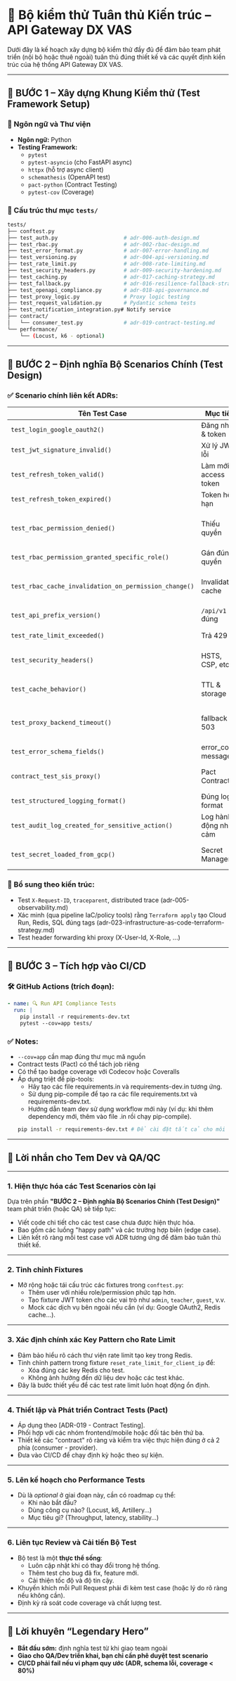 # 🧪 Bộ kiểm thử Tuân thủ Kiến trúc – API Gateway DX VAS

Dưới đây là kế hoạch xây dựng bộ kiểm thử đầy đủ để đảm bảo team phát triển (nội bộ hoặc thuê ngoài) tuân thủ đúng thiết kế và các quyết định kiến trúc của hệ thống API Gateway DX VAS.

---

## 🔹 BƯỚC 1 – Xây dựng Khung Kiểm thử (Test Framework Setup)

### 🔧 Ngôn ngữ và Thư viện
- **Ngôn ngữ:** Python
- **Testing Framework:**
  - `pytest`
  - `pytest-asyncio` (cho FastAPI async)
  - `httpx` (hỗ trợ async client)
  - `schemathesis` (OpenAPI test)
  - `pact-python` (Contract Testing)
  - `pytest-cov` (Coverage)

### 📁 Cấu trúc thư mục `tests/`
```bash
tests/
├── conftest.py
├── test_auth.py                     # adr-006-auth-design.md
├── test_rbac.py                     # adr-002-rbac-design.md
├── test_error_format.py             # adr-007-error-handling.md
├── test_versioning.py               # adr-004-api-versioning.md
├── test_rate_limit.py               # adr-008-rate-limiting.md
├── test_security_headers.py         # adr-009-security-hardening.md
├── test_caching.py                  # adr-017-caching-strategy.md
├── test_fallback.py                 # adr-016-resilience-fallback-strategy.md
├── test_openapi_compliance.py       # adr-018-api-governance.md
├── test_proxy_logic.py              # Proxy logic testing
├── test_request_validation.py       # Pydantic schema tests
├── test_notification_integration.py# Notify service
├── contract/
│   └── consumer_test.py             # adr-019-contract-testing.md
└── performance/
    └── (Locust, k6 - optional)
```

---

## 🔹 BƯỚC 2 – Định nghĩa Bộ Scenarios Chính (Test Design)

### ✅ Scenario chính liên kết ADRs:
| Tên Test Case | Mục tiêu | ADR liên quan |
|---------------|----------|----------------|
| `test_login_google_oauth2()` | Đăng nhập & token | adr-006-auth-design.md |
| `test_jwt_signature_invalid()` | Xử lý JWT lỗi | adr-006-auth-design.md |
| `test_refresh_token_valid()` | Làm mới access token | adr-006-auth-design.md |
| `test_refresh_token_expired()` | Token hết hạn | adr-006-auth-design.md |
| `test_rbac_permission_denied()` | Thiếu quyền | adr-002-rbac-design.md, adr-007-error-handling.md |
| `test_rbac_permission_granted_specific_role()` | Gán đúng quyền | adr-002-rbac-design.md |
| `test_rbac_cache_invalidation_on_permission_change()` | Invalidate cache | adr-002-rbac-design.md, adr-017-caching-strategy.md |
| `test_api_prefix_version()` | `/api/v1` đúng | adr-004-api-versioning.md |
| `test_rate_limit_exceeded()` | Trả 429 | adr-008-rate-limiting.md |
| `test_security_headers()` | HSTS, CSP, etc. | adr-009-security-hardening.md |
| `test_cache_behavior()` | TTL & storage | adr-017-caching-strategy.md |
| `test_proxy_backend_timeout()` | fallback 503 | adr-016-resilience-fallback-strategy.md |
| `test_error_schema_fields()` | error_code, message... | adr-007-error-handling.md |
| `contract_test_sis_proxy()` | Pact Contract | adr-019-contract-testing.md |
| `test_structured_logging_format()` | Đúng log format | adr-005-observability.md |
| `test_audit_log_created_for_sensitive_action()` | Log hành động nhạy cảm | adr-012-audit-logging.md |
| `test_secret_loaded_from_gcp()` | Secret Manager | adr-011-secrets-rotation.md |

### 🔎 Bổ sung theo kiến trúc:
- Test `X-Request-ID`, `traceparent`, distributed trace (adr-005-observability.md)
- Xác minh (qua pipeline IaC/policy tools) rằng `Terraform apply` tạo Cloud Run, Redis, SQL đúng tags (adr-023-infrastructure-as-code-terraform-strategy.md)
- Test header forwarding khi proxy (X-User-Id, X-Role, ...)

---

## 🔹 BƯỚC 3 – Tích hợp vào CI/CD

### 🛠 GitHub Actions (trích đoạn):
```yaml
- name: 🔍 Run API Compliance Tests
  run: |
    pip install -r requirements-dev.txt
    pytest --cov=app tests/
```

### ✅ Notes:
- `--cov=app` cần map đúng thư mục mã nguồn
- Contract tests (Pact) có thể tách job riêng
- Có thể tạo badge coverage với Codecov hoặc Coveralls
- Áp dụng triệt để pip-tools:
  - Hãy tạo các file requirements.in và requirements-dev.in tương ứng.
  - Sử dụng pip-compile để tạo ra các file requirements.txt và requirements-dev.txt.
  - Hướng dẫn team dev sử dụng workflow mới này (ví dụ: khi thêm dependency mới, thêm vào file .in rồi chạy pip-compile).
  ```bash
  pip install -r requirements-dev.txt # Để cài đặt tất cả cho môi trường dev
  ```
---

## 📌 Lời nhắn cho Tem Dev và QA/QC

---

### **1. Hiện thực hóa các Test Scenarios còn lại**

Dựa trên phần **"BƯỚC 2 – Định nghĩa Bộ Scenarios Chính (Test Design)"** team phát triển (hoặc QA) sẽ tiếp tục:

- Viết code chi tiết cho các test case chưa được hiện thực hóa.
- Bao gồm các luồng "happy path" và các trường hợp biên (edge case).
- Liên kết rõ ràng mỗi test case với ADR tương ứng để đảm bảo tuân thủ thiết kế.

---

### **2. Tinh chỉnh Fixtures**

- Mở rộng hoặc tái cấu trúc các fixtures trong `conftest.py`:
  - Thêm user với nhiều role/permission phức tạp hơn.
  - Tạo fixture JWT token cho các vai trò như `admin`, `teacher`, `guest`, v.v.
  - Mock các dịch vụ bên ngoài nếu cần (ví dụ: Google OAuth2, Redis cache…).

---

### **3. Xác định chính xác Key Pattern cho Rate Limit**

- Đảm bảo hiểu rõ cách thư viện rate limit tạo key trong Redis.
- Tinh chỉnh pattern trong fixture `reset_rate_limit_for_client_ip` để:
  - Xóa đúng các key Redis cho test.
  - Không ảnh hưởng đến dữ liệu dev hoặc các test khác.
- Đây là bước thiết yếu để các test rate limit luôn hoạt động ổn định.

---

### **4. Thiết lập và Phát triển Contract Tests (Pact)**

- Áp dụng theo [ADR-019 - Contract Testing].
- Phối hợp với các nhóm frontend/mobile hoặc đối tác bên thứ ba.
- Thiết kế các "contract" rõ ràng và kiểm tra việc thực hiện đúng ở cả 2 phía (consumer - provider).
- Đưa vào CI/CD để chạy định kỳ hoặc theo sự kiện.

---

### **5. Lên kế hoạch cho Performance Tests**

- Dù là *optional* ở giai đoạn này, cần có roadmap cụ thể:
  - Khi nào bắt đầu?
  - Dùng công cụ nào? (Locust, k6, Artillery…)
  - Mục tiêu gì? (Throughput, latency, stability…)

---

### **6. Liên tục Review và Cải tiến Bộ Test**

- Bộ test là một **thực thể sống**:
  - Luôn cập nhật khi có thay đổi trong hệ thống.
  - Thêm test cho bug đã fix, feature mới.
  - Cải thiện tốc độ và độ tin cậy.
- Khuyến khích mỗi Pull Request phải đi kèm test case (hoặc lý do rõ ràng nếu không cần).
- Định kỳ rà soát code coverage và chất lượng test.

---

## 🎯 Lời khuyên “Legendary Hero”

- **Bắt đầu sớm:** định nghĩa test từ khi giao team ngoài
- **Giao cho QA/Dev triển khai, bạn chỉ cần phê duyệt test scenario**
- **CI/CD phải fail nếu vi phạm quy ước (ADR, schema lỗi, coverage < 80%)**